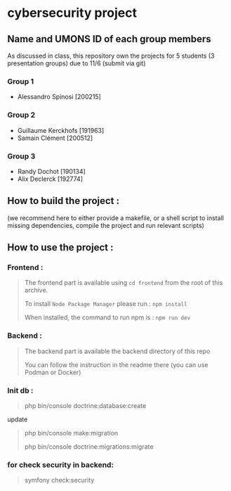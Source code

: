 # cybersecurity project

## Name and UMONS ID of each group members

As discussed in class, this repository own the projects for 5 students (3 presentation groups)
due to 11/6 (submit via git)

### Group 1
- Alessandro Spinosi [200215]

### Group 2
- Guillaume Kerckhofs [191963]
- Samain Clément [200512]

### Group 3
- Randy Dochot [190134]
- Alix Declerck [192774]

## How to build the project :
(we recommend here to either provide a makefile,
or a shell script to install missing dependencies, compile the project and run relevant
scripts)

## How to use the project :

### Frontend :

>  The frontend part is available using `cd frontend` from the root of this archive.
> 
> To install `Node Package Manager` please run : `npm install`
> 
>  When installed, the command to run npm is : `npm run dev`

### Backend :

>  The backend part is available the backend directory of this repo
> 
> You can follow the instruction in the readme there (you can use Podman or Docker)

### Init db :

>  php bin/console doctrine:database:create 
>
update
>  php bin/console make:migration 
>
>  php bin/console doctrine:migrations:migrate


### for check security in backend:

> symfony check:security
